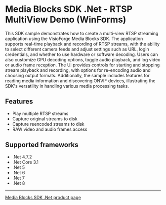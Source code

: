 # Media Blocks SDK .Net - RTSP MultiView Demo (WinForms)

This SDK sample demonstrates how to create a multi-view RTSP streaming application using the VisioForge Media Blocks SDK. The application supports real-time playback and recording of RTSP streams, with the ability to select different camera feeds and adjust settings such as URL, login credentials, and whether to use hardware or software decoding. Users can also customize GPU decoding options, toggle audio playback, and log video or audio frame reception. The UI provides controls for starting and stopping stream playback and recording, with options for re-encoding audio and choosing output formats. Additionally, the sample includes features for reading media information and discovering ONVIF devices, illustrating the SDK's versatility in handling various media processing tasks.

## Features

- Play multiple RTSP streams
- Capture original streams to disk
- Capture reencoded streams to disk
- RAW video and audio frames access

## Supported frameworks

- .Net 4.7.2
- .Net Core 3.1
- .Net 5
- .Net 6
- .Net 7
- .Net 8

---

[Media Blocks SDK .Net product page](https://www.visioforge.com/media-blocks-sdk)
